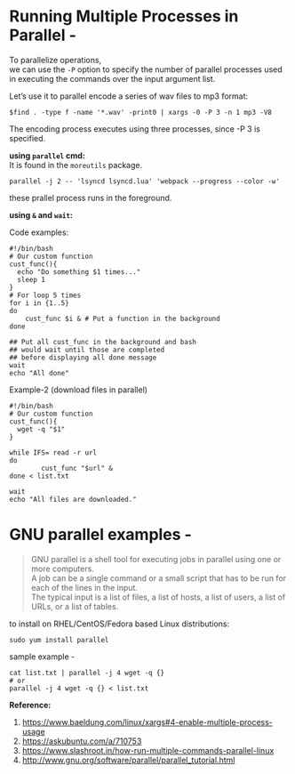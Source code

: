 # Running Multiple Processes in Parallel - 

To parallelize operations,  
we can use the `-P` option to specify the number of parallel processes used in executing the commands over the input argument list.  

Let’s use it to parallel encode a series of wav files to mp3 format:  

```shell
$find . -type f -name '*.wav' -print0 | xargs -0 -P 3 -n 1 mp3 -V8
```

The encoding process executes using three processes, since -P 3 is specified.

**using `parallel` cmd:**  
It is found in the `moreutils` package.  
```
parallel -j 2 -- 'lsyncd lsyncd.lua' 'webpack --progress --color -w' 
```
these prallel process runs in the foreground.  


**using `&` and `wait`:**  

Code examples:  

```shell
#!/bin/bash
# Our custom function
cust_func(){
  echo "Do something $1 times..."
  sleep 1
}
# For loop 5 times
for i in {1..5}
do
	cust_func $i & # Put a function in the background
done
 
## Put all cust_func in the background and bash 
## would wait until those are completed 
## before displaying all done message
wait 
echo "All done"
```
Example-2 (download files in parallel)  
```shell
#!/bin/bash
# Our custom function
cust_func(){
  wget -q "$1"
}
 
while IFS= read -r url
do
        cust_func "$url" &
done < list.txt
 
wait
echo "All files are downloaded."
```

# GNU parallel examples - 
>GNU parallel is a shell tool for executing jobs in parallel using one or more computers.  
A job can be a single command or a small script that has to be run for each of the lines in the input.  
The typical input is a list of files, a list of hosts, a list of users, a list of URLs, or a list of tables.  

to install on RHEL/CentOS/Fedora based Linux distributions:  
```shell
sudo yum install parallel
```
sample example -  
```shell
cat list.txt | parallel -j 4 wget -q {}
# or
parallel -j 4 wget -q {} < list.txt
```
**Reference:**  
1. https://www.baeldung.com/linux/xargs#4-enable-multiple-process-usage
2. https://askubuntu.com/a/710753
3. https://www.slashroot.in/how-run-multiple-commands-parallel-linux
4. http://www.gnu.org/software/parallel/parallel_tutorial.html

